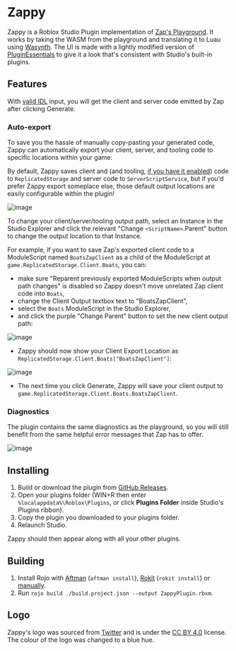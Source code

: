 # Zappy
Zappy is a Roblox Studio Plugin implementation of [Zap's Playground](https://zap.redblox.dev/playground.html). It works by taking the WASM from the playground and translating it to Luau using [Wasynth](https://github.com/Rerumu/Wasynth).
The UI is made with a lightly modified version of [PluginEssentials](https://github.com/mvyasu/PluginEssentials/) to give it a look that's consistent with Studio's built-in plugins.

## Features
With [valid IDL](https://zap.redblox.dev/intro/getting-started.html#writing-your-first-network-description) input, you will get the client and server code emitted by Zap after clicking Generate. 
### Auto-export
To save you the hassle of manually copy-pasting your generated code, Zappy can automatically export your client, server, and tooling code to specific locations within your game:

By default, Zappy saves client and (and tooling, [if you have it enabled](https://zap.redblox.dev/config/options.html#tooling)) code to `ReplicatedStorage` and server code to `ServerScriptService`, but if you'd prefer Zappy export someplace else, those default output locations are easily configurable within the plugin!

![image](https://github.com/user-attachments/assets/b961635c-c3c1-474c-bae5-4267df584b37)

To change your client/server/tooling output path, select an Instance in the Studio Explorer and click the relevant "Change `<ScriptName>`.Parent" button to change the output location to that Instance.

For example, if you want to save Zap's exported client code to a ModuleScript named `BoatsZapClient` as a child of the ModuleScript at `game.ReplicatedStorage.Client.Boats`, you can:
- make sure "Reparent previously exported ModuleScripts when output path changes" is disabled so Zappy doesn't move unrelated Zap client code into `Boats`,
- change the Client Output textbox text to "BoatsZapClient",
- select the `Boats` ModuleScript in the Studio Explorer,
- and click the purple "Change Parent" button to set the new client output path: 

![image](https://github.com/user-attachments/assets/fe72b522-d882-4279-a693-a8d29e4cf4b6)

- Zappy should now show your Client Export Location as `ReplicatedStorage.Client.Boats["BoatsZapClient"]`:
  
![image](https://github.com/user-attachments/assets/55e33cd6-1af9-4c6d-8be2-e3ddc9f663ee)

- The next time you click Generate, Zappy will save your client output to `game.ReplicatedStorage.Client.Boats.BoatsZapClient`.

### Diagnostics

The plugin contains the same diagnostics as the playground, so you will still benefit from the same helpful error messages that Zap has to offer.

![image](https://github.com/user-attachments/assets/129d4350-e556-4986-8859-e829e6ca874d)

## Installing

1. Build or download the plugin from [GitHub Releases](https://github.com/Ultrasonic1209/Zappy/releases/latest).
2. Open your plugins folder (WIN+R then enter `%localappdata%\Roblox\Plugins`, or click **Plugins Folder** inside Studio's Plugins ribbon).
3. Copy the plugin you downloaded to your plugins folder.
4. Relaunch Studio.

Zappy should then appear along with all your other plugins.

## Building

1. Install Rojo with [Aftman](https://github.com/LPGhatguy/aftman) (`aftman install`), [Rokit](https://github.com/rojo-rbx/rokit) (`rokit install`) or [manually](https://rojo.space/docs/v7/getting-started/installation/).
2. Run `rojo build ./build.project.json --output ZappyPlugin.rbxm`.

## Logo
Zappy's logo was sourced from [Twitter](https://github.com/twitter/twemoji/blob/master/assets/svg/26a1.svg) and is under the [CC BY 4.0](https://creativecommons.org/licenses/by/4.0/) license. The colour of the logo was changed to a blue hue.
